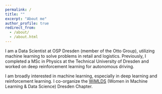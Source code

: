 ```yaml
---
permalink: /
title: ""
excerpt: "About me"
author_profile: true
redirect_from: 
  - /about/
  - /about.html
---
```



I am a Data Scientist at OSP Dresden (member of the Otto Group), utilizing machine learning to solve problems in retail and logistics. Previously, I completed a MSc in Physics at the Technical University of Dresden and worked on deep reinforcement learning for autonomous driving.

I am broadly interested in machine learning, especially in deep learning and reinforcement learning. I co-organize the [WiMLDS](http://wimlds.org/about-the-dresden-team/) (Women in Machine Learning & Data Science) Dresden Chapter.